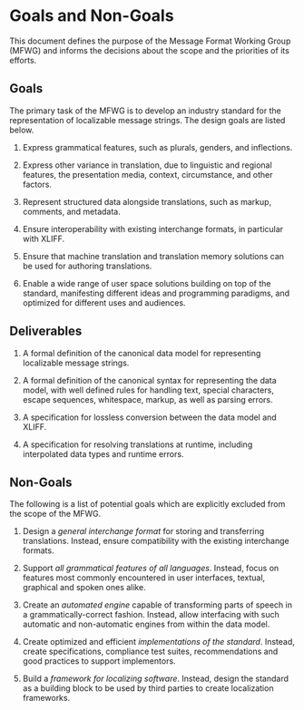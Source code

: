 # Goals and Non-Goals

This document defines the purpose of the Message Format Working Group (MFWG)
and informs the decisions about the scope and the priorities of its efforts.

## Goals

The primary task of the MFWG is to develop an industry standard for the
representation of localizable message strings. The design goals are listed
below.

 1. Express grammatical features, such as plurals, genders, and inflections.

 2. Express other variance in translation, due to linguistic and regional
    features, the presentation media, context, circumstance, and other factors.

 3. Represent structured data alongside translations, such as markup, comments,
    and metadata.

 4. Ensure interoperability with existing interchange formats, in particular
    with XLIFF.

 5. Ensure that machine translation and translation memory solutions can be
    used for authoring translations.

 6. Enable a wide range of user space solutions building on top of the
    standard, manifesting different ideas and programming paradigms, and
    optimized for different uses and audiences.


## Deliverables

 1. A formal definition of the canonical data model for representing
    localizable message strings.

 2. A formal definition of the canonical syntax for representing the data
    model, with well defined rules for handling text, special characters,
    escape sequences, whitespace, markup, as well as parsing errors.

 3. A specification for lossless conversion between the data model and XLIFF.

 4. A specification for resolving translations at runtime, including
    interpolated data types and runtime errors.


## Non-Goals

The following is a list of potential goals which are explicitly excluded from
the scope of the MFWG.

 1. Design a _general interchange format_ for storing and transferring
    translations. Instead, ensure compatibility with the existing interchange
    formats.

 2. Support _all grammatical features of all languages_. Instead, focus on
    features most commonly encountered in user interfaces, textual, graphical
    and spoken ones alike.

 3. Create an _automated engine_ capable of transforming parts of speech in
    a grammatically-correct fashion. Instead, allow interfacing with such
    automatic and non-automatic engines from within the data model.

 4. Create optimized and efficient _implementations of the standard_.  Instead,
    create specifications, compliance test suites, recommendations and good
    practices to support implementors.

 5. Build a _framework for localizing software_. Instead, design the standard
    as a building block to be used by third parties to create localization
    frameworks.
